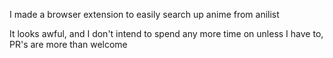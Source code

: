 I made a browser extension to easily search up anime from anilist

It looks awful, and I don't intend to spend any more time on unless I have to, PR's are more than welcome
